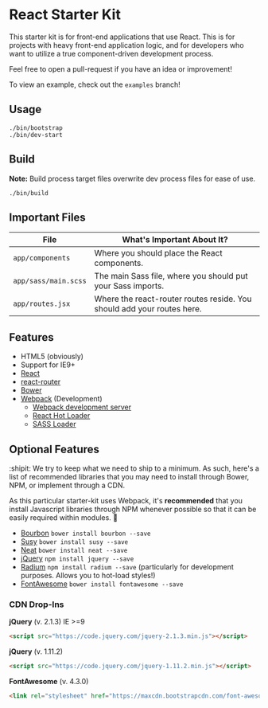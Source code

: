 # React Starter Kit
This starter kit is for front-end applications that use React. This is for projects with heavy front-end application logic, and for developers who want to utilize a true component-driven development process.

Feel free to open a pull-request if you have an idea or improvement!

To view an example, check out the `examples` branch!

## Usage
```
./bin/bootstrap
./bin/dev-start
```

## Build
__Note:__ Build process target files overwrite dev process files for ease of use.

```
./bin/build
```

## Important Files
|File|What's Important About It?
|------|------|
|`app/components`|Where you should place the React components.|
|`app/sass/main.scss`|The main Sass file, where you should put your Sass imports.|
|`app/routes.jsx`|Where the react-router routes reside. You should add your routes here.|

## Features
- HTML5 (obviously)
- Support for IE9+
- [React](https://facebook.github.io/react/)
- [react-router](https://github.com/rackt/react-router)
- [Bower](http://bower.io)
- [Webpack](http://webpack.github.io/) (Development)
	- [Webpack development server](http://webpack.github.io/docs/webpack-dev-server.html)
	- [React Hot Loader](http://gaearon.github.io/react-hot-loader/)
	- [SASS Loader](https://github.com/jtangelder/sass-loader)

## Optional Features
:shipit: We try to keep what we need to ship to a minimum. As such, here's a list of recommended libraries that you may need to install through Bower, NPM, or implement through a CDN.

As this particular starter-kit uses Webpack, it's __recommended__ that you install Javascript libraries through NPM whenever possible so that it can be easily required within modules. :money_with_wings:

- [Bourbon](http://bourbon.io/) `bower install bourbon --save`
- [Susy](http://susy.oddbird.net/) `bower install susy --save`
- [Neat](http://neat.bourbon.io/) `bower install neat --save`
- [jQuery](http://jquery.com/) `npm install jquery --save`
- [Radium](http://projects.formidablelabs.com/radium/) `npm install radium --save` (particularly for development purposes. Allows you to hot-load styles!)
- [FontAwesome](http://fortawesome.github.io/Font-Awesome/icons/) `bower install fontawesome --save`

### CDN Drop-Ins
**jQuery** (v. 2.1.3) IE >=9
```html
<script src="https://code.jquery.com/jquery-2.1.3.min.js"></script>
```
**jQuery** (v. 1.11.2)
```html
<script src="https://code.jquery.com/jquery-1.11.2.min.js"></script>
```
**FontAwesome** (v. 4.3.0)
```html
<link rel="stylesheet" href="https://maxcdn.bootstrapcdn.com/font-awesome/4.3.0/css/font-awesome.min.css">
```
